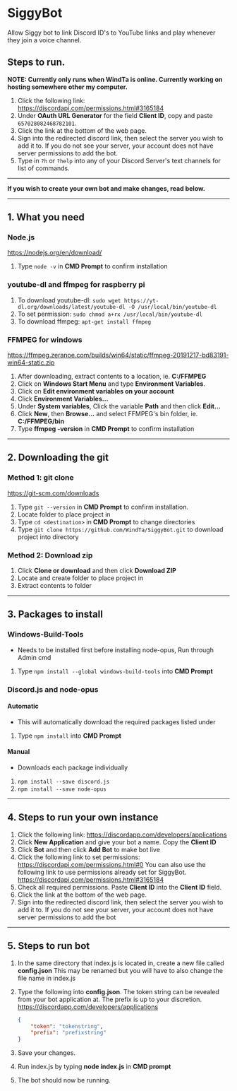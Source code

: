 # SiggyBot

Allow Siggy bot to link Discord ID's to YouTube links and play whenever they join a voice channel.

## Steps to run. 

**NOTE: Currently only runs when WindTa is online. Currently working on hosting somewhere other my computer.** 

1. Click the following link:
   <https://discordapi.com/permissions.html#3165184>
2. Under **OAuth URL Generator** for the field **Client ID**, copy and paste `657028082468782101`.
3. Click the link at the bottom of the web page.
4. Sign into the redirected discord link, then select the server you wish to add it to.
   If you do not see your server, your account does not have server permissions to add the bot.
5. Type in `?h` or `?help` into any of your Discord Server's text channels for list of commands.

___

**If you wish to create your own bot and make changes, read below.**

___

## 1. What you need

### Node.js

<https://nodejs.org/en/download/>

1. Type `node -v` in **CMD Prompt** to confirm installation

### youtube-dl and ffmpeg for raspberry pi

1. To download youtube-dl: `sudo wget https://yt-dl.org/downloads/latest/youtube-dl -O /usr/local/bin/youtube-dl`
2. To set permission:  `sudo chmod a+rx /usr/local/bin/youtube-dl`
3. To download ffmpeg: `apt-get install ffmpeg`

### FFMPEG for windows

<https://ffmpeg.zeranoe.com/builds/win64/static/ffmpeg-20191217-bd83191-win64-static.zip>

1. After downloading, extract contents to a location, ie. **C:/FFMPEG**
2. Click on **Windows Start Menu** and type **Environment Variables**.
3. Click on **Edit environment variables on your account**
4. Click **Environment Variables...**
5. Under **System variables**, Click the variable **Path** and then click **Edit...**
6. Click **New**, then **Browse...** and select FFMPEG's bin folder, ie. **C:/FFMPEG/bin**
7. Type **ffmpeg -version** in **CMD Prompt** to confirm installation

___

## 2. Downloading the git

### Method 1: git clone

<https://git-scm.com/downloads>

1. Type `git --version` in **CMD Prompt** to confirm installation.
2. Locate folder to place project in
3. Type `cd <destination>` in **CMD Prompt** to change directories
4. Type `git clone https://github.com/WindTa/SiggyBot.git` to download project into directory

### Method 2: Download zip

1. Click **Clone or download** and then click **Download ZIP**
2. Locate and create folder to place project in
3. Extract contents to folder

___

## 3. Packages to install

### Windows-Build-Tools

- Needs to be installed first before installing node-opus, Run through Admin cmd

1. Type `npm install --global windows-build-tools` into **CMD Prompt**

### Discord.js and node-opus

#### Automatic

- This will automatically download the required packages listed under 

1. Type `npm install` into **CMD Prompt**

#### Manual

- Downloads each package individually

1. `npm install --save discord.js`
2. `npm install --save node-opus`

___

## 4. Steps to run your own instance

1. Click the following link:
   <https://discordapp.com/developers/applications>
2. Click **New Application** and give your bot a name. Copy the **Client ID**
3. Click **Bot** and then click **Add Bot** to make bot live
4. Click the following link to set permissions:
   <https://discordapi.com/permissions.html#0>
   You can also use the following link to use permissions already set for SiggyBot.
   <https://discordapi.com/permissions.html#3165184>
5. Check all required permissions. Paste **Client ID** into the **Client ID** field.
6. Click the link at the bottom of the web page.
7. Sign into the redirected discord link, then select the server you wish to add it to.
   If you do not see your server, your account does not have server permissions to add the bot

___

## 5. Steps to run bot

1. In the same directory that index.js is located in, create a new file called **config.json**
   This may be renamed but you will have to also change the file name in index.js
2. Type the following into **config.json**. The token string can be revealed from your bot application at. The prefix is up to your discretion.
   <https://discordapp.com/developers/applications>

    ```json
    {
        "token": "tokenstring",
        "prefix": "prefixstring"
    }
    ```

3. Save your changes.
4. Run index.js by typing **node index.js** in **CMD prompt**
5. The bot should now be running.
